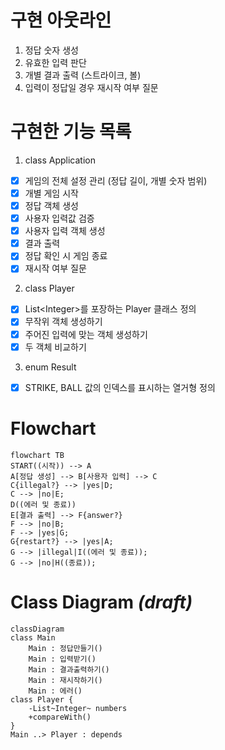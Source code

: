 # 구현 아웃라인

1. 정답 숫자 생성
2. 유효한 입력 판단
3. 개별 결과 출력 (스트라이크, 볼)
4. 입력이 정답일 경우 재시작 여부 질문

# 구현한 기능 목록

1. class Application

- [x] 게임의 전체 설정 관리 (정답 길이, 개별 숫자 범위)
- [x] 개별 게임 시작
- [x] 정답 객체 생성
- [x] 사용자 입력값 검증
- [x] 사용자 입력 객체 생성
- [x] 결과 출력
- [x] 정답 확인 시 게임 종료
- [x] 재시작 여부 질문

2. class Player

- [x] List\<Integer>를 포장하는 Player 클래스 정의
- [x] 무작위 객체 생성하기
- [x] 주어진 입력에 맞는 객체 생성하기
- [x] 두 객체 비교하기

3. enum Result

- [x] STRIKE, BALL 값의 인덱스를 표시하는 열거형 정의

# Flowchart

```mermaid
flowchart TB
START((시작)) --> A
A[정답 생성] --> B[사용자 입력] --> C
C{illegal?} --> |yes|D;
C --> |no|E;
D((에러 및 종료))
E[결과 출력] --> F{answer?}
F --> |no|B;
F --> |yes|G;
G{restart?} --> |yes|A;
G --> |illegal|I((에러 및 종료));
G --> |no|H((종료));
```

# Class Diagram _(draft)_

```mermaid
classDiagram
class Main
	Main : 정답만들기()
	Main : 입력받기()
	Main : 결과출력하기()
	Main : 재시작하기()
	Main : 에러()
class Player {
	-List~Integer~ numbers
	+compareWith()
}
Main ..> Player : depends
```
